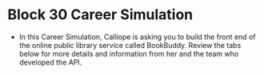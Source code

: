 # Block 30 Career Simulation

- In this Career Simulation, Calliope is asking you to build the front end of the online public library service called BookBuddy. Review the tabs below for more details and information from her and the team who developed the API.
